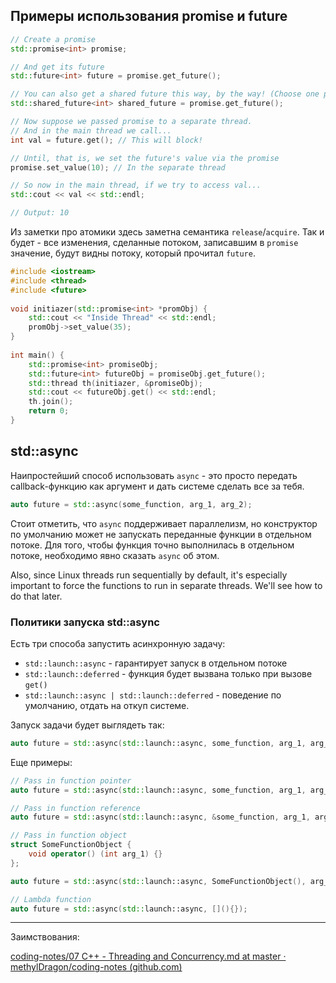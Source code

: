 ## Примеры использования promise и future

```cpp
// Create a promise
std::promise<int> promise;

// And get its future
std::future<int> future = promise.get_future();

// You can also get a shared future this way, by the way! (Choose one please)
std::shared_future<int> shared_future = promise.get_future();

// Now suppose we passed promise to a separate thread.
// And in the main thread we call...
int val = future.get(); // This will block!

// Until, that is, we set the future's value via the promise
promise.set_value(10); // In the separate thread

// So now in the main thread, if we try to access val...
std::cout << val << std::endl;

// Output: 10
```

Из заметки про атомики здесь заметна семантика `release`/`acquire`. Так и будет - все изменения, сделанные потоком, записавшим в `promise` значение, будут видны потоку, который прочитал `future`.

```cpp
#include <iostream>
#include <thread>
#include <future>
 
void initiazer(std::promise<int> *promObj) {
    std::cout << "Inside Thread" << std::endl;
	promObj->set_value(35);
}
 
int main() {
    std::promise<int> promiseObj;
    std::future<int> futureObj = promiseObj.get_future();
    std::thread th(initiazer, &promiseObj);
    std::cout << futureObj.get() << std::endl;
    th.join();
    return 0;
}
```

## std::async

Наипростейший способ использовать `async` - это просто передать callback-функцию как аргумент и дать системе сделать все за тебя.

```cpp
auto future = std::async(some_function, arg_1, arg_2);
```

Стоит отметить, что `async` поддерживает параллелизм, но конструктор по умолчанию может не запускать переданные функции в отдельном потоке. Для того, чтобы функция точно выполнилась в отдельном потоке, необходимо явно сказать `async` об этом.

Also, since Linux threads run sequentially by default, it's especially important to force the functions to run in separate threads. We'll see how to do that later.

### Политики запуска std::async

Есть три способа запустить асинхронную задачу:

* `std::launch::async` - гарантирует запуск в отдельном потоке
* `std::launch::deferred` - функция будет вызвана только при вызове `get()`
* `std::launch::async | std::launch::deferred` - поведение по умолчанию, отдать на откуп системе.

Запуск задачи будет выглядеть так:

```cpp
auto future = std::async(std::launch::async, some_function, arg_1, arg_2);
```

Еще примеры:

```cpp
// Pass in function pointer
auto future = std::async(std::launch::async, some_function, arg_1, arg_2);

// Pass in function reference
auto future = std::async(std::launch::async, &some_function, arg_1, arg_2);

// Pass in function object
struct SomeFunctionObject {
	void operator() (int arg_1) {}
};

auto future = std::async(std::launch::async, SomeFunctionObject(), arg_1);

// Lambda function
auto future = std::async(std::launch::async, [](){});
```


---

Заимствования:

[coding-notes/07 C++ - Threading and Concurrency.md at master · methylDragon/coding-notes (github.com)](https://github.com/methylDragon/coding-notes/blob/master/C%2B%2B/07%20C%2B%2B%20-%20Threading%20and%20Concurrency.md)
